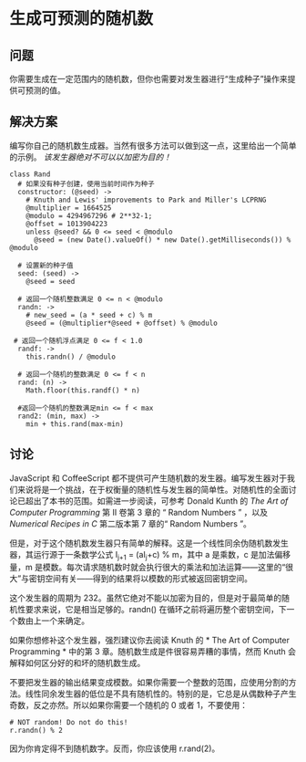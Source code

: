 # 生成可预测的随机数

## 问题

你需要生成在一定范围内的随机数，但你也需要对发生器进行“生成种子”操作来提供可预测的值。

## 解决方案

编写你自己的随机数生成器。当然有很多方法可以做到这一点，这里给出一个简单的示例。 *该发生器绝对不可以以加密为目的！*

```
class Rand
  # 如果没有种子创建，使用当前时间作为种子
  constructor: (@seed) ->
    # Knuth and Lewis' improvements to Park and Miller's LCPRNG
    @multiplier = 1664525
    @modulo = 4294967296 # 2**32-1;
    @offset = 1013904223
    unless @seed? && 0 <= seed < @modulo
      @seed = (new Date().valueOf() * new Date().getMilliseconds()) % @modulo

  # 设置新的种子值
  seed: (seed) ->
    @seed = seed

  # 返回一个随机整数满足 0 <= n < @modulo
  randn: ->
    # new_seed = (a * seed + c) % m
    @seed = (@multiplier*@seed + @offset) % @modulo

 # 返回一个随机浮点满足 0 <= f < 1.0
  randf: ->
    this.randn() / @modulo

  # 返回一个随机的整数满足 0 <= f < n
  rand: (n) ->
    Math.floor(this.randf() * n)

  #返回一个随机的整数满足min <= f < max
  rand2: (min, max) ->
    min + this.rand(max-min)
```

## 讨论

JavaScript 和 CoffeeScript 都不提供可产生随机数的发生器。编写发生器对于我们来说将是一个挑战，在于权衡量的随机性与发生器的简单性。对随机性的全面讨论已超出了本书的范围。如需进一步阅读，可参考 Donald Kunth 的 *The Art of Computer Programming* 第 Ⅱ 卷第 3 章的 “ Random Numbers ” ，以及 *Numerical Recipes in C* 第二版本第 7 章的“ Random Numbers ”。

但是，对于这个随机数发生器只有简单的解释。这是一个线性同余伪随机数发生器，其运行源于一条数学公式 I<sub>j+1</sub> = (aI<sub>j</sub>+c) % m，其中 a 是乘数，c 是加法偏移量，m 是模数。每次请求随机数时就会执行很大的乘法和加法运算——这里的“很大”与密钥空间有关——得到的结果将以模数的形式被返回密钥空间。

这个发生器的周期为 232。虽然它绝对不能以加密为目的，但是对于最简单的随机性要求来说，它是相当足够的。randn() 在循环之前将遍历整个密钥空间，下一个数由上一个来确定。

如果你想修补这个发生器，强烈建议你去阅读 Knuth 的 * The Art of Computer Programming * 中的第 3 章。随机数生成是件很容易弄糟的事情，然而 Knuth 会解释如何区分好的和坏的随机数生成。

不要把发生器的输出结果变成模数。如果你需要一个整数的范围，应使用分割的方法。线性同余发生器的低位是不具有随机性的。特别的是，它总是从偶数种子产生奇数，反之亦然。所以如果你需要一个随机的 0 或者 1，不要使用：

```
# NOT random! Do not do this!
r.randn() % 2
```

因为你肯定得不到随机数字。反而，你应该使用 r.rand(2)。
